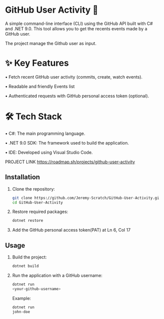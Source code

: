 # GitHub User Activity 📝
A simple command-line interface (CLI) using the GitHub API built with C# and .NET 9.0. This tool allows you to get the recents events made by a GitHub user.

The project manage the Github user as input.

# ✨ Key Features

• Fetch recent GitHub user activity (commits, create, watch events).

• Readable and friendly Events list

• Authenticated requests with GitHub personal access token (optional).

# 🛠️ Tech Stack

• C#: The main programming language.

• .NET 9.0 SDK: The framework used to build the application.

• IDE: Developed using Visual Studio Code.

PROJECT LINK     https://roadmap.sh/projects/github-user-activity

## Installation

1. Clone the repository:

   ```bash
   git clone https://github.com/Jeremy-Scratch/GitHub-User-Activity.git
   cd GitHub-User-Activity

2. Restore required packages:

    ```bash
    dotnet restore

3. Add the GitHub personal access token(PAT) at Ln 6, Col 17
## Usage

1. Build the project:

    ```bash
    dotnet build

2. Run the application with a GitHub username:

    ```bash
    dotnet run 
    <your-github-username>
    ```

    Example:

    ```bash
    dotnet run
    john-doe
